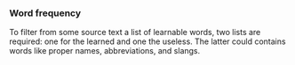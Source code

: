 ### Word frequency

To filter from some source text a list of learnable words, two lists are required: one for the learned and one the useless. The latter could contains words like proper names, abbreviations, and slangs.
